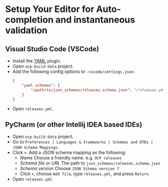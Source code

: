 # Setup Your Editor for Auto-completion and instantaneous validation

## Visual Studio Code (VSCode)
- Install the [YAML][1] plugin.
- Open `ocp-build-data` project.
- Add the following config options to `.vscode/settings.json`:
    ```json
    {
        "yaml.schemas": {
            "/path/to/json_schemas/releases.schema.json": "/releases.yml",
        }
    }
    ```
- Open `releases.yml`.

## PyCharm (or other Intellij IDEA based IDEs)
- Open `ocp-build-data` project.
- Go to `Preferences | Languages & Frameworks | Schemas and DTDs | JSON Schema Mappings`.
- Click `+`. Add a JSON schema mapping as the following:
  - *Name* Choose a friendly name. e.g. `OCP releases`
  - *Schema file or URL* The path to `json_schemas/releases.schema.json`
  - *Schema version* Choose `JSON Schema version 7`
  - Click `+`, choose `Add file`, type `releases.yml`, and press `Return`.
- Open `releases.yml`.


[1]: https://marketplace.visualstudio.com/items?itemName=redhat.vscode-yaml
